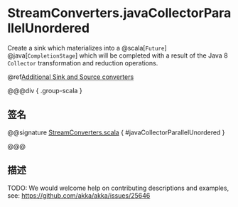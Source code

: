 # StreamConverters.javaCollectorParallelUnordered

Create a sink which materializes into a @scala[`Future`] @java[`CompletionStage`] which will be completed with a result of the Java 8 `Collector` transformation and reduction operations.

@ref[Additional Sink and Source converters](../index.md#additional-sink-and-source-converters)

@@@div { .group-scala }

## 签名

@@signature [StreamConverters.scala](/akka-stream/src/main/scala/akka/stream/scaladsl/StreamConverters.scala) { #javaCollectorParallelUnordered }

@@@

## 描述

TODO: We would welcome help on contributing descriptions and examples, see: https://github.com/akka/akka/issues/25646
